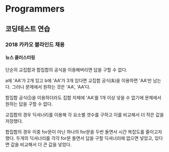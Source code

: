 # Programmers

## 코딩테스트 연습 

### 2018 카카오 블라인드 채용

#### 뉴스 클러스터링

단순히 교집합과 합집합의 공식을 이용해버리면 답을 구할 수 없다.

a에 'AA'가 2개 있고 b에 'AA'가 3개 있다면 교집합 공식(&)을 이용하면 'AA'만 남는다. 그러나 문제에서 원하는 것은 'AA', 'AA'다.

합집합 공식(|)을 이용하더라도 집합 자체에 'AA'를 1개 이상 넣을 수 없기에 문제에서 원하는 답을 구할 수 없다.

교집합의 경우 딕셔너리를 이용해 각 요소별 갯수를 구하고 이를 비교해서 더 작은 값을 저장했다.

합집합의 경우 이중 for문이 아닌 하나의 for문을 두번 돌면서 시간 복잡도를 줄이고자 했다. 두개의 딕셔너리를 각각 for문 돌면서 답을 구할 딕셔너리에 없으면 넣었고, 있다면 값을 비교해서 더 큰 값을 넣었다.